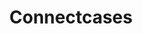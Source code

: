 ---
hackday: "17-manchester"
title: "Connectcases"
summary: "At the minute there is a lot of dead time in the communication between dental practices and dental labs which promote inefficiencies and create disorganized information. Patients get disappointed at their appointments causing frustration which could harm the reputation of both practice and lab. The use of paper also creates problems of storage as both parties are required to save records for the life of the dental device. Additionally, dentists have rigorous tasks of sending and managing patient images- some take and send patient images from their phones!

Our solution is to create a digital platform that would simplify how dentists prepare prescriptions and send orders to dental labs. With cloud based servers, the dental practice/dental lab would not need to save paperwork as it would all be stored in the cloud. Which means that users can have real time access to patient orders always. More so, the platform would simplify how dentists send and manage patient images saving them time and ensuring legal compliance."
team:
  - "@Vicdavictorious"
  - "@zarino"
  - "@morty_uk"
links:
  - website: "https://connectcases-prototype.herokuapp.com/"
    code:
      - "https://github.com/connectcases/connectcases-prototype"
---